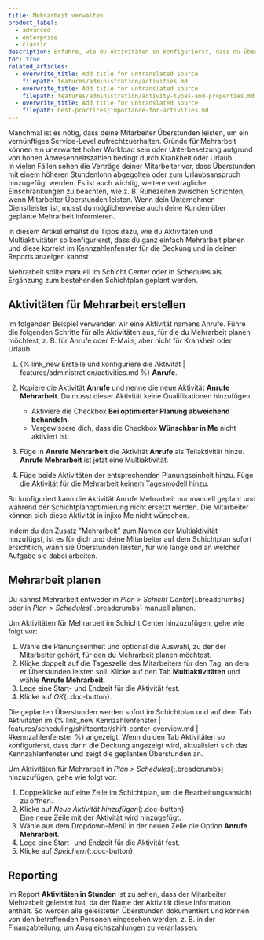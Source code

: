 ```yaml
---
title: Mehrarbeit verwalten
product_label:
  - advanced
  - enterprise
  - classic
description: Erfahre, wie du Aktivitäten so konfigurierst, dass du Überstunden für Mehrarbeit optimal planen und transparent dokumentieren kannst.
toc: true
related_articles:
  - overwrite_title: Add title for untranslated source
    filepath: features/administration/activities.md
  - overwrite_title: Add title for untranslated source
    filepath: features/administration/activity-types-and-properties.md
  - overwrite_title: Add title for untranslated source
    filepath: best-practices/importance-for-activities.md
---
```


Manchmal ist es nötig, dass deine Mitarbeiter Überstunden leisten, um ein vernünftiges Service-Level aufrechtzuerhalten. Gründe für Mehrarbeit können ein unerwartet hoher Workload sein oder Unterbesetzung aufgrund von hohen Abwesenheitszahlen bedingt durch Krankheit oder Urlaub.  
In vielen Fällen sehen die Verträge deiner Mitarbeiter vor, dass Überstunden mit einem höheren Stundenlohn abgegolten oder zum Urlaubsanspruch hinzugefügt werden. Es ist auch wichtig, weitere vertragliche Einschränkungen zu beachten, wie z.&nbsp;B. Ruhezeiten zwischen Schichten, wenn Mitarbeiter Überstunden leisten. Wenn dein Unternehmen Dienstleister ist, musst du möglicherweise auch deine Kunden über geplante Mehrarbeit informieren.

In diesem Artikel erhältst du Tipps dazu, wie du Aktivitäten und Multiaktivitäten so konfigurierst, dass du ganz einfach Mehrarbeit planen und diese korrekt im Kennzahlenfenster für die Deckung und in deinen Reports anzeigen kannst.

Mehrarbeit sollte manuell im Schicht Center oder in Schedules als Ergänzung zum bestehenden Schichtplan geplant werden.

## Aktivitäten für Mehrarbeit erstellen

Im folgenden Beispiel verwenden wir eine Aktivität namens Anrufe. Führe die folgenden Schritte für alle Aktivitäten aus, für die du Mehrarbeit planen möchtest, z.&nbsp;B. für Anrufe oder E-Mails, aber nicht für Krankheit oder Urlaub.

1. {% link_new Erstelle und konfiguriere die Aktivität | features/administration/activities.md %} **Anrufe**.
2. Kopiere die Aktivität **Anrufe** und nenne die neue Aktivität **Anrufe Mehrarbeit**. Du musst dieser Aktivität keine Qualifikationen hinzufügen.

   - Aktiviere die Checkbox **Bei optimierter Planung abweichend behandeln**.
   - Vergewissere dich, dass die Checkbox **Wünschbar in Me** nicht aktiviert ist.

3. Füge in **Anrufe Mehrarbeit** die Aktivität **Anrufe** als Teilaktivität hinzu.  
   **Anrufe Mehrarbeit** ist jetzt eine Multiaktivität.
4. Füge beide Aktivitäten der entsprechenden Planungseinheit hinzu. Füge die Aktivität für die Mehrarbeit keinem Tagesmodell hinzu.

So konfiguriert kann die Aktivität Anrufe Mehrarbeit nur manuell geplant und während der Schichtplanoptimierung nicht ersetzt werden. Die Mitarbeiter können sich diese Aktivität in injixo Me nicht wünschen.

Indem du den Zusatz "Mehrarbeit" zum Namen der Multiaktivität hinzufügst, ist es für dich und deine Mitarbeiter auf dem Schichtplan sofort ersichtlich, wann sie Überstunden leisten, für wie lange und an welcher Aufgabe sie dabei arbeiten.

## Mehrarbeit planen

Du kannst Mehrarbeit entweder in _Plan > Schicht Center_{:.breadcrumbs} oder in _Plan > Schedules_{:.breadcrumbs} manuell planen.

Um Aktivitäten für Mehrarbeit im Schicht Center hinzuzufügen, gehe wie folgt vor:

1. Wähle die Planungseinheit und optional die Auswahl, zu der der Mitarbeiter gehört, für den du Mehrarbeit planen möchtest.
2. Klicke doppelt auf die Tageszelle des Mitarbeiters für den Tag, an dem er Überstunden leisten soll. Klicke auf den Tab **Multiaktivitäten** und wähle **Anrufe Mehrarbeit**.
3. Lege eine Start- und Endzeit für die Aktivität fest.
4. Klicke auf _OK_{:.doc-button}.

Die geplanten Überstunden werden sofort im Schichtplan und auf dem Tab Aktivitäten im {% link_new Kennzahlenfenster | features/scheduling/shiftcenter/shift-center-overview.md | #kennzahlenfenster %} angezeigt. Wenn du den Tab Aktivitäten so konfigurierst, dass darin die Deckung angezeigt wird, aktualisiert sich das Kennzahlenfenster und zeigt die geplanten Überstunden an.

Um Aktivitäten für Mehrarbeit in _Plan > Schedules_{:.breadcrumbs} hinzuzufügen, gehe wie folgt vor:

1. Doppelklicke auf eine Zelle im Schichtplan, um die Bearbeitungsansicht zu öffnen.
2. Klicke auf _Neue Aktivität hinzufügen_{:.doc-button}.  
   Eine neue Zeile mit der Aktivität wird hinzugefügt.
3. Wähle aus dem Dropdown-Menü in der neuen Zeile die Option **Anrufe Mehrarbeit**.
4. Lege eine Start- und Endzeit für die Aktivität fest.
5. Klicke auf _Speichern_{:.doc-button}.

## Reporting

Im Report **Aktivitäten in Stunden** ist zu sehen, dass der Mitarbeiter Mehrarbeit geleistet hat, da der Name der Aktivität diese Information enthält. So werden alle geleisteten Überstunden dokumentiert und können von den betreffenden Personen eingesehen werden, z.&nbsp;B. in der Finanzabteilung, um Ausgleichszahlungen zu veranlassen.
